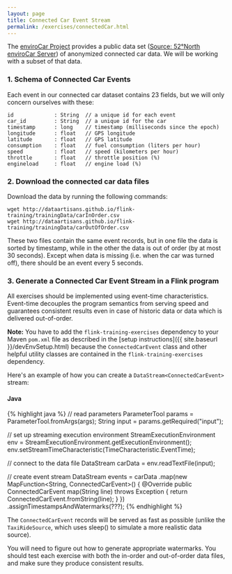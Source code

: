 ```yaml
---
layout: page
title: Connected Car Event Stream
permalink: /exercises/connectedCar.html
---
```


The [enviroCar Project](https://envirocar.org) provides a public data set ([Source: 52°North enviroCar Server](https://envirocar.org/api/stable/tracks)) of
anonymized connected car data. We will be working with a subset of that data.

### 1. Schema of Connected Car Events

Each event in our connected car dataset contains 23 fields, but we will only concern ourselves with these:

~~~
id             : String  // a unique id for each event
car_id         : String  // a unique id for the car
timestamp      : long    // timestamp (milliseconds since the epoch)
longitude      : float   // GPS longitude
latitude       : float   // GPS latitude
consumption    : float   // fuel consumption (liters per hour)
speed          : float   // speed (kilometers per hour)
throttle       : float   // throttle position (%)
engineload     : float   // engine load (%)
~~~

### 2. Download the connected car data files

Download the data by running the following commands:

~~~~
wget http://dataartisans.github.io/flink-training/trainingData/carInOrder.csv
wget http://dataartisans.github.io/flink-training/trainingData/carOutOfOrder.csv
~~~~

These two files contain the same event records, but in one file the data is sorted by timestamp,
while in the other the data is out of order (by at most 30 seconds).
Except when data is missing (i.e. when the car was turned off), there should be an event every 5 seconds.

### 3. Generate a Connected Car Event Stream in a Flink program

All exercises should be implemented using event-time characteristics. Event-time decouples the program semantics from serving speed and guarantees consistent results even in case of historic data or data which is delivered out-of-order.

**Note:** You have to add the `flink-training-exercises` dependency to your Maven `pom.xml` file as described in the [setup instructions]({{ site.baseurl }}/devEnvSetup.html) because the `ConnectedCarEvent` class and other helpful utility classes are contained in the `flink-training-exercises` dependency.

Here's an example of how you can create a `DataStream<ConnectedCarEvent>` stream:

#### Java

{% highlight java %}
// read parameters
ParameterTool params = ParameterTool.fromArgs(args);
String input = params.getRequired("input");

// set up streaming execution environment
StreamExecutionEnvironment env = StreamExecutionEnvironment.getExecutionEnvironment();
env.setStreamTimeCharacteristic(TimeCharacteristic.EventTime);

// connect to the data file
DataStream<String> carData = env.readTextFile(input);

// create event stream
DataStream<ConnectedCarEvent> events = carData
    .map(new MapFunction<String, ConnectedCarEvent>() {
        @Override
        public ConnectedCarEvent map(String line) throws Exception {
            return ConnectedCarEvent.fromString(line);
        }
    })
    .assignTimestampsAndWatermarks(???);
{% endhighlight %}

The `ConnectedCarEvent` records will be served as fast as possible (unlike the `TaxiRideSource`, which uses
sleep() to simulate a more realistic data source).

You will need to figure out how to generate appropriate watermarks. You should test each exercise with both
the in-order and out-of-order data files, and make sure they produce consistent results.

